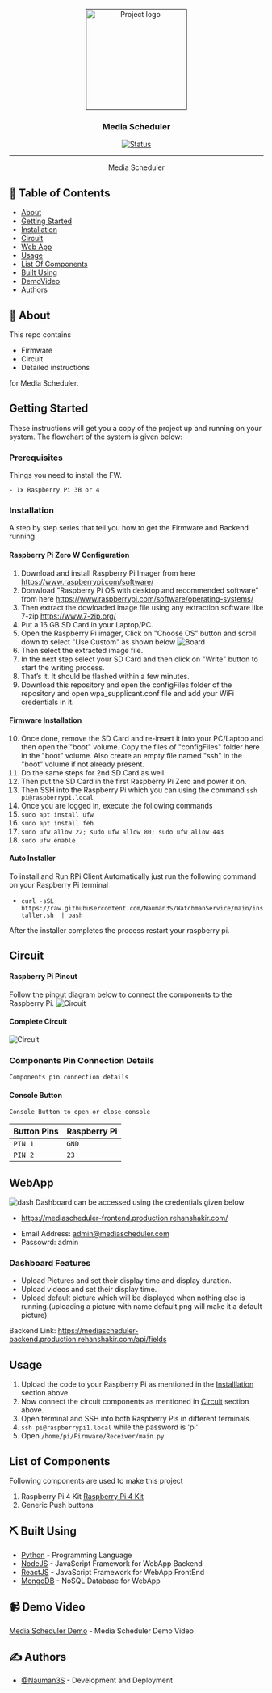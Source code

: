 <p align="center">
  <a href="" rel="noopener">
 <img width=200px height=200px src="Artwork/logo.png" alt="Project logo"></a>
</p>

<h3 align="center">Media Scheduler</h3>

<div align="center">

[![Status](https://img.shields.io/badge/status-active-success.svg)]()


</div>

---


<p align="center"> Media Scheduler
    <br> 
</p>

## 📝 Table of Contents

- [About](#about)
- [Getting Started](#getting_started)
- [Installation](#installation)
- [Circuit](#circuit)
- [Web App](#webapp)
- [Usage](#usage)
- [List Of Components](#list)
- [Built Using](#built_using)
- [DemoVideo](#DemoVideo)
- [Authors](#authors)


## 🧐 About <a name = "about"></a>

This repo contains

- Firmware
- Circuit
- Detailed instructions

for Media Scheduler.



## Getting Started <a name = "getting_started"></a>

These instructions will get you a copy of the project up and running on your system. The flowchart of the system is given below:


### Prerequisites

Things you need to install the FW.

```
- 1x Raspberry Pi 3B or 4
```

### Installation <a name = "installation"></a>

A step by step series that tell you how to get the Firmware and Backend running

#### Raspberry Pi Zero W Configuration

  1. Download and install Raspberry Pi Imager from here https://www.raspberrypi.com/software/
  2. Donwload "Raspberry Pi OS with desktop and recommended software" from here https://www.raspberrypi.com/software/operating-systems/
  3. Then extract the dowloaded image file using any extraction software like 7-zip https://www.7-zip.org/
  4. Put a 16 GB SD Card in your Laptop/PC.
  5. Open the Raspberry Pi imager, Click on "Choose OS" button and scroll down to select "Use Custom" as shown below
![Board](Artwork/rpiImager.png)
  6. Then select the extracted image file.
  7. In the next step select your SD Card and then click on "Write" button to start the writing process.
  8.  That’s it. It should be flashed within a few minutes.
  9.  Download this repository and open the configFiles folder of the repository and open wpa_supplicant.conf file and add your WiFi credentials in it.

####  Firmware Installation

  10. Once done, remove the SD Card and re-insert it into your PC/Laptop and then open the "boot" volume. Copy the files of "configFiles" folder here in the "boot" volume. Also create an empty file named "ssh" in the "boot" volume if not already present.
  11. Do the same steps for 2nd SD Card as well.
  12. Then put the SD Card in the first Raspberry Pi Zero and power it on.
  13. Then SSH into the Raspberry Pi which you can using the command ``ssh pi@raspberrypi.local``
  14. Once you are logged in, execute the following commands
  15. ```sudo apt install ufw```
  16. ```sudo apt install feh```
  17. ```sudo ufw allow 22; sudo ufw allow 80; sudo ufw allow 443```
  18. ```sudo ufw enable```
#### Auto Installer
To install and Run RPi Client Automatically just run the following command on your Raspberry Pi terminal

- ```curl -sSL  https://raw.githubusercontent.com/Nauman3S/WatchmanService/main/installer.sh  | bash```

After the installer completes the process restart your raspberry pi.




## Circuit <a name = "circuit"></a>

#### Raspberry Pi Pinout
Follow the pinout diagram below to connect the components to the Raspberry Pi.
![Circuit](Circuit/pinout.png)

#### Complete Circuit
![Circuit](Circuit/Circuit_bb.png)

### Components Pin Connection Details

```http
Components pin connection details
```

#### Console Button

```Console Button to open or close console```

| Button Pins | Raspberry Pi |
| :---------- | :---- |
| `PIN 1`   | `GND` |
| `PIN 2`   | `23` |


## WebApp <a name = "webapp"></a>

![dash](Artwork/dashboard.png)
Dashboard can be accessed using the credentials given below

-   https://mediascheduler-frontend.production.rehanshakir.com/
*   Email Address: admin@mediascheduler.com
*   Passowrd:   admin

### Dashboard Features

-   Upload Pictures and set their display time and display duration.
-   Upload videos and set their display time.
-   Upload default picture which will be displayed when nothing else is running.(uploading a picture with name default.png will make it a default picture)

Backend Link: https://mediascheduler-backend.production.rehanshakir.com/api/fields
## Usage <a name = "usage"></a>

1.  Upload the code to your Raspberry Pi as mentioned in the [Installlation](#installation) section above.
2.  Now connect the circuit components as mentioned in [Circuit](#circuit) section above.
3.  Open terminal and SSH into both Raspberry Pis in different terminals.
4.  ``ssh pi@raspberrypi1.local`` while the password is 'pi'
5.  Open ```/home/pi/Firmware/Receiver/main.py```


## List of Components <a name = "list"></a>

Following components are used to make this project

1.  Raspberry Pi 4 Kit
    [Raspberry Pi 4 Kit](https://www.amazon.com/CanaKit-Raspberry-Pi-Extreme-Kit/dp/B08B6G2RFG/ref=sr_1_1?crid=2JP8UAILTJS2R&keywords=raspberry+pi&qid=1642222691&sprefix=raspberr%2Caps%2C809&sr=8-1)
2.  Generic Push buttons

## ⛏️ Built Using <a name = "built_using"></a>

- [Python](https://www.python.org/) - Programming Language
- [NodeJS](https://nodejs.org/en/) - JavaScript Framework for WebApp Backend
- [ReactJS](https://reactjs.org/) - JavaScript Framework for WebApp FrontEnd
- [MongoDB](https://www.mongodb.com/) - NoSQL Database for WebApp

## 📹 Demo Video <a name = "DemoVideo"></a>


[Media Scheduler Demo](https://youtu.be/0F2ApIQVdZg) - Media Scheduler Demo Video


## ✍️ Authors <a name = "authors"></a>

- [@Nauman3S](https://github.com/Nauman3S) - Development and Deployment

